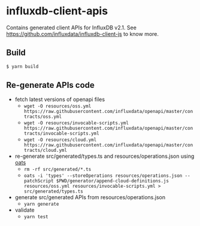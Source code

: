 # influxdb-client-apis

Contains generated client APIs for InfluxDB v2.1. See https://github.com/influxdata/influxdb-client-js to know more.

## Build

```bash
$ yarn build
```

## Re-generate APIs code

- fetch latest versions of openapi files
  - `wget -O resources/oss.yml https://raw.githubusercontent.com/influxdata/openapi/master/contracts/oss.yml`
  - `wget -O resources/invocable-scripts.yml https://raw.githubusercontent.com/influxdata/openapi/master/contracts/invocable-scripts.yml`
  - `wget -O resources/cloud.yml https://raw.githubusercontent.com/influxdata/openapi/master/contracts/cloud.yml`
- re-generate src/generated/types.ts and resources/operations.json using [oats](https://github.com/bonitoo-io/oats)
  - `rm -rf src/generated/*.ts`
  - `oats -i 'types' --storeOperations resources/operations.json --patchScript $PWD/generator/append-cloud-definitions.js resources/oss.yml resources/invocable-scripts.yml > src/generated/types.ts`
- generate src/generated APIs from resources/operations.json
  - `yarn generate`
- validate
  - `yarn test`
